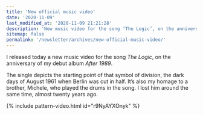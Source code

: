 ```yaml
---
title: 'New official music video'
date: '2020-11-09'
last_modified_at: '2020-11-09 21:21:28'
description: 'New music video for the song ‘The Logic’, on the anniversary of my debut album ‘After 1989’.'
sitemap: false
permalink: '/newsletter/archives/new-official-music-video/'
---
```

I released today a new music video for the song _The Logic_, on the anniversary of my debut album _After 1989_.

The single depicts the starting point of that symbol of division, the dark days of August 1961 when Berlin was cut in half. It’s also my homage to a brother, Michele, who played the drums in the song. I lost him around the same time, almost twenty years ago.

{% include pattern-video.html id="r9NyAYXOnyk" %}